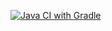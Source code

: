 [![Java CI with Gradle](https://github.com/KateBo-net/aqa-hw5-auth-rest-assured/actions/workflows/gradle.yml/badge.svg)](https://github.com/KateBo-net/aqa-hw5-auth-rest-assured/actions/workflows/gradle.yml)